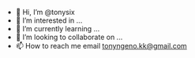 - 👋 Hi, I’m @tonysix
- 👀 I’m interested in ...
- 🌱 I’m currently learning ...
- 💞️ I’m looking to collaborate on ...
- 📫 How to reach me email tonyngeno.kk@gmail.com

<!---
tonysix/tonysix is a ✨ special ✨ repository because its `README.md` (this file) appears on your GitHub profile.
You can click the Preview link to take a look at your changes.
--->

